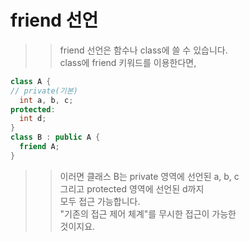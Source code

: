 # friend 선언

>> friend 선언은 함수나 class에 쓸 수 있습니다.  
>> class에 friend 키워드를 이용한다면,  
```C++
class A {
// private(기본)
  int a, b, c;
protected:
  int d;
}
class B : public A {
  friend A;
}
```
>> 이러면 클래스 B는 private 영역에 선언된 a, b, c  
>> 그리고 protected 영역에 선언된 d까지  
>> 모두 접근 가능합니다.  
>> "기존의 접근 제어 체계"를 무시한 접근이 가능한  
>> 것이지요.  
